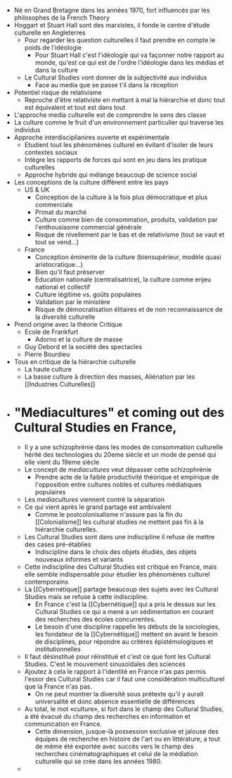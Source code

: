 - Né en Grand Bretagne dans les années 1970, fort influencés par les philosophes de la French Theory
- Hoggart et Stuart Hall sont des marxistes, il fonde le centre d'étude culturelle en Angleterres
	- Pour regarder les question culturelles il faut prendre en compte le poids de l'idéologie
		- Pour Stuart Hall c'est l'idéologie qui va façonner notre rapport au monde, qu'est ce qui est de l'ordre l'idéologie dans les médias et dans la culture
	- Le Cultural Studies vont donner de la subjectivité aux individus
		- Face au media que se passe t'il dans la réception
- Potentiel risque de relativisme
	- Reproche d'être relativiste en mettant à mal la hiérarchie et donc tout est équivalent et tout est dans tout
- L'approche media culturelle est de comprendre le sens des classe
- La culture comme le fruit d'un environnement particulier qui traverse les individus
- Approche interdisciplianires ouverte et expérimentale
	- Etudient tout les phénomènes culturel en évitant d'isoler de leurs contextes sociaux
	- Intègre les rapports de forces qui sont en jeu dans les pratique culturelles
	- Approche hybride qui mélange beaucoup de science social
- Les conceptions de la culture diffèrent entre les pays
	- US & UK
		- Conception de la culture à la fois plus démocratique et plus commerciale
		- Primat du marché
		- Culture comme bien de consommation, produits, validation par l'enthousiasme commercial générale
		- Risque de nivellement par le bas et de relativisme (tout se vaut et tout se vend…)
	- France
		- Conception éminente de la culture (biensupérieur, modèle quasi aristocratique…)
		- Bien qu'il faut préserver
		- Education nationale (centralisatrice), la culture comme enjeu national et collectif
		- Culture légitime vs. goûts populaires
		- Validation par le ministère
		- Risque de démocratisation élitaires et de non reconnaissance de la diversité culturelle
- Prend origine avec la théorie Critique
	- Ecole de Frankfurt
		- Adorno et la culture de masse
	- Guy Debord et la société des spectacles
	- Pierre Bourdieu
- Tous en critique de la hiérarchie culturelle
	- La haute culture
	- La basse culture à direction des masses, Aliénation par les [[Industries Culturelles]]
- # "Mediacultures" et coming out des Cultural Studies en France,
	- Il y a une schizophrénie dans les modes de consommation culturelle hérité des technologies du 20eme siècle et un mode de pensé qui elle vient du 19eme siècle
	- Le concept de *mediacultures* veut dépasser cette schizophrénie
		- Prendre acte de la faible productivité théorique et empirique de l'opposition entre cultures nobles et cultures médiatiques populaires
	- Les *mediacultures* viennent contré la séparation
	- Ce qui vient après le grand partage est ambivalent
		- Comme le postcolonisalisme n'assure pas la fin du [[Colonialisme]] les cultural studies ne mettent pas fin à la hiérarchie culturelles.
	- Les Cultural Studies sont dans une indiscipline il refuse de mettre des cases pré-établies
		- Indiscipline dans le choix des objets étudiés, des objets nouveaux informes et variants
	- Cette indiscipline des Cultural Studies est critiqué en France, mais elle semble indispensable pour étudier les phénomènes culturel contemporains
	- La [[Cybernétique]] partage beaucoup des sujets avec les Cultural Studies mais se refuse à cette indiscipline.
		- En France c'est la [[Cybernétique]] qui a pris le dessus sur les Cultural Studies ce qui a mené a un sédimentation en courant des recherches des écoles concurrentes.
		- Le besoin d'une discipline rappelle les débuts de la sociologies, les fondateur de la [[Cybernétique]] mettent en avant le besoin de disciplines, pour répondre au critères épistémologiques et institutionnelles
	- Il faut désinstitué pour réinstitué et c'est ce que font les Cultural Studies. C'est le mouvement sinusoïdales des sciences
	- Ajoutez à cela le rapport à l'identité en France n'as pas permis l'essor des Cultural Studies car il faut une considération multiculturel que la France n'as pas.
		- On ne peut montrer la diversité sous prétexte qu'il y aurait universalité et
		  donc absence essentielle de différences
	- Au total, le mot «culture», si fort dans le champ des Cultural Studies, a été évacué du champ des recherches en information et communication en France.
		- Cette dimension, jusque-là possession exclusive et jalouse des équipes de recherche en histoire de l'art ou en littérature, a tout de
		  même été exportée avec succès vers le champ des recherches cinématographiques et celui de la médiation culturelle qui se crée dans les années 1980.
	-